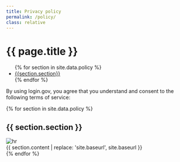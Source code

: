 ```yaml
---
title: Privacy policy
permalink: /policy/
class: relative
---
```


<div class="bg-navy">
  <div class="container cntnr-wide px2 py3">
    <h1 class="m0 white">
      {{ page.title }}
    </h1>
  </div>
</div>
<div class="bg-white">
  <div class="container cntnr-wide px2 pt4 pb5">
    <div class="clearfix">
      <nav id="pb-nav--side-cntnr" class="sm-col-right sm-col-3 sm-show">
        <ul id="pb-nav--side" class="list-reset pt2 red nav">
          {% for section in site.data.policy %}
            <li class="mb2"><a class="h5 serif" href="#{{section.anchor}}">{{section.section}}</a></li>
          {% endfor %}
        </ul>
      </nav>
      <div class="sm-col sm-col-8">
        <p>By using login.gov, you agree that you understand and consent to the following terms of service:</p>
        {% for section in site.data.policy %}
          <div id="{{ section.anchor }}" class="mb4 pt2">
            <h2 class="mt0 mb1">
            {{ section.section }}
            </h2><img alt="hr" class="mb3" src="{{ '/assets/img/hr-red-2.svg' | prepend: site.baseurl }}">
<div markdown="1" class="mb3 pb2 border-bottom border-light-blue h3">
{{ section.content | replace: 'site.baseurl', site.baseurl }}
</div>
          </div>
        {% endfor %}
      </div>
    </div>
  </div>
</div>
